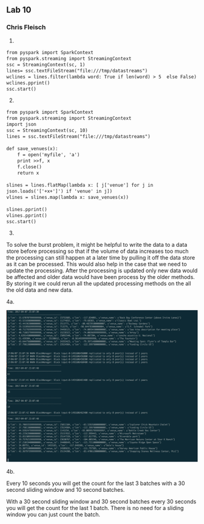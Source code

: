 ## Lab 10
### Chris Fleisch

1.
```
from pyspark import SparkContext
from pyspark.streaming import StreamingContext
ssc = StreamingContext(sc, 1)
lines= ssc.textFileStream("file:///tmp/datastreams")
wclines = lines.filter(lambda word: True if len(word) > 5  else False)
wclines.pprint()
ssc.start()
```

2.
```
from pyspark import SparkContext
from pyspark.streaming import StreamingContext
import json
ssc = StreamingContext(sc, 10)
lines = ssc.textFileStream("file:///tmp/datastreams")

def save_venues(x):
    f = open('myfile', 'a')
    print >>f, x
    f.close()
    return x

slines = lines.flatMap(lambda x: [ j['venue'] for j in json.loads('['+x+']') if 'venue' in j])
vlines = slines.map(lambda x: save_venues(x))

slines.pprint()
vlines.pprint()
ssc.start()
```

3.

To solve the burst problem, it might be helpful to write the data to a data store before processing so that if the volume of data increases too much the processing can still happen at a later time by pulling it off the data store as it can be processed. This would also help in the case that we need to update the processing. After the processing is updated only new data would be affected and older data would have been process by the older methods. By storing it we could rerun all the updated processing methods on the all the old data and new data.

4a.

![4a](screenshot.png "4a")

4b.

Every 10 seconds you will get the count for the last 3 batches with a 30 second sliding window and 10 second batches.

With a 30 second sliding window and 30 second batches every 30 seconds you will get the count for the last 1 batch. There is no need for a sliding window you can just count the batch.
